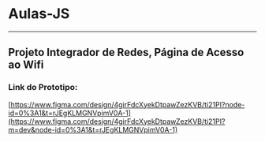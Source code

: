 # Aulas-JS

*******************
## Projeto Integrador de Redes, Página de Acesso ao Wifi

### Link do Prototipo: 
[https://www.figma.com/design/4girFdcXyekDtpawZezKVB/ti21PI?node-id=0%3A1&t=rJEgKLMGNVpimV0A-1](https://www.figma.com/design/4girFdcXyekDtpawZezKVB/ti21PI?m=dev&node-id=0%3A1&t=rJEgKLMGNVpimV0A-1)

